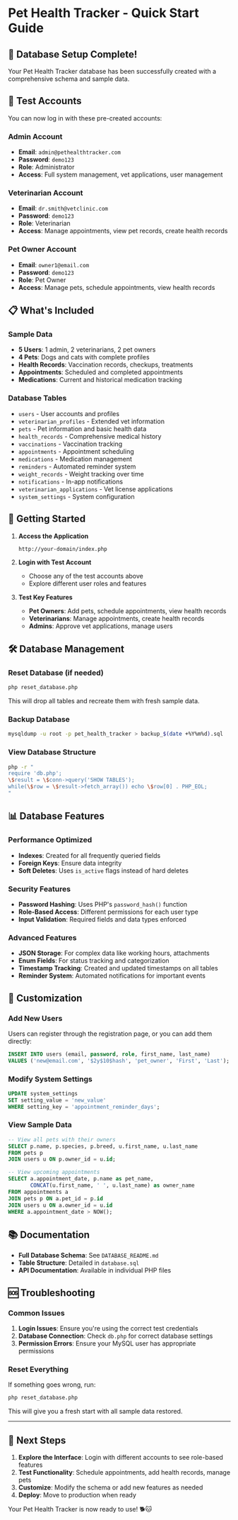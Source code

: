 # Pet Health Tracker - Quick Start Guide

## 🎉 Database Setup Complete!

Your Pet Health Tracker database has been successfully created with a comprehensive schema and sample data.

## 🔐 Test Accounts

You can now log in with these pre-created accounts:

### Admin Account
- **Email**: `admin@pethealthtracker.com`
- **Password**: `demo123`
- **Role**: Administrator
- **Access**: Full system management, vet applications, user management

### Veterinarian Account
- **Email**: `dr.smith@vetclinic.com`
- **Password**: `demo123`
- **Role**: Veterinarian
- **Access**: Manage appointments, view pet records, create health records

### Pet Owner Account
- **Email**: `owner1@email.com`
- **Password**: `demo123`
- **Role**: Pet Owner
- **Access**: Manage pets, schedule appointments, view health records

## 📋 What's Included

### Sample Data
- **5 Users**: 1 admin, 2 veterinarians, 2 pet owners
- **4 Pets**: Dogs and cats with complete profiles
- **Health Records**: Vaccination records, checkups, treatments
- **Appointments**: Scheduled and completed appointments
- **Medications**: Current and historical medication tracking

### Database Tables
- `users` - User accounts and profiles
- `veterinarian_profiles` - Extended vet information
- `pets` - Pet information and basic health data
- `health_records` - Comprehensive medical history
- `vaccinations` - Vaccination tracking
- `appointments` - Appointment scheduling
- `medications` - Medication management
- `reminders` - Automated reminder system
- `weight_records` - Weight tracking over time
- `notifications` - In-app notifications
- `veterinarian_applications` - Vet license applications
- `system_settings` - System configuration

## 🚀 Getting Started

1. **Access the Application**
   ```
   http://your-domain/index.php
   ```

2. **Login with Test Account**
   - Choose any of the test accounts above
   - Explore different user roles and features

3. **Test Key Features**
   - **Pet Owners**: Add pets, schedule appointments, view health records
   - **Veterinarians**: Manage appointments, create health records
   - **Admins**: Approve vet applications, manage users

## 🛠️ Database Management

### Reset Database (if needed)
```bash
php reset_database.php
```
This will drop all tables and recreate them with fresh sample data.

### Backup Database
```bash
mysqldump -u root -p pet_health_tracker > backup_$(date +%Y%m%d).sql
```

### View Database Structure
```bash
php -r "
require 'db.php';
\$result = \$conn->query('SHOW TABLES');
while(\$row = \$result->fetch_array()) echo \$row[0] . PHP_EOL;
"
```

## 📊 Database Features

### Performance Optimized
- **Indexes**: Created for all frequently queried fields
- **Foreign Keys**: Ensure data integrity
- **Soft Deletes**: Uses `is_active` flags instead of hard deletes

### Security Features
- **Password Hashing**: Uses PHP's `password_hash()` function
- **Role-Based Access**: Different permissions for each user type
- **Input Validation**: Required fields and data types enforced

### Advanced Features
- **JSON Storage**: For complex data like working hours, attachments
- **Enum Fields**: For status tracking and categorization
- **Timestamp Tracking**: Created and updated timestamps on all tables
- **Reminder System**: Automated notifications for important events

## 🔧 Customization

### Add New Users
Users can register through the registration page, or you can add them directly:

```sql
INSERT INTO users (email, password, role, first_name, last_name) 
VALUES ('new@email.com', '$2y$10$hash', 'pet_owner', 'First', 'Last');
```

### Modify System Settings
```sql
UPDATE system_settings 
SET setting_value = 'new_value' 
WHERE setting_key = 'appointment_reminder_days';
```

### View Sample Data
```sql
-- View all pets with their owners
SELECT p.name, p.species, p.breed, u.first_name, u.last_name 
FROM pets p 
JOIN users u ON p.owner_id = u.id;

-- View upcoming appointments
SELECT a.appointment_date, p.name as pet_name, 
       CONCAT(u.first_name, ' ', u.last_name) as owner_name
FROM appointments a 
JOIN pets p ON a.pet_id = p.id 
JOIN users u ON a.owner_id = u.id 
WHERE a.appointment_date > NOW();
```

## 📚 Documentation

- **Full Database Schema**: See `DATABASE_README.md`
- **Table Structure**: Detailed in `database.sql`
- **API Documentation**: Available in individual PHP files

## 🆘 Troubleshooting

### Common Issues
1. **Login Issues**: Ensure you're using the correct test credentials
2. **Database Connection**: Check `db.php` for correct database settings
3. **Permission Errors**: Ensure your MySQL user has appropriate permissions

### Reset Everything
If something goes wrong, run:
```bash
php reset_database.php
```

This will give you a fresh start with all sample data restored.

---

## 🎯 Next Steps

1. **Explore the Interface**: Login with different accounts to see role-based features
2. **Test Functionality**: Schedule appointments, add health records, manage pets
3. **Customize**: Modify the schema or add new features as needed
4. **Deploy**: Move to production when ready

Your Pet Health Tracker is now ready to use! 🐕🐱
